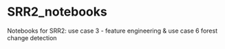 # SRR2_notebooks
Notebooks for SRR2: use case 3 - feature engineering &amp; use case 6 forest change detection
